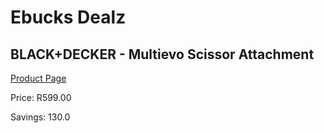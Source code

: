
# Ebucks Dealz
## BLACK+DECKER - Multievo Scissor Attachment
[Product Page](https://www.ebucks.com/web/shop/productSelected.do?prodId=1094332916&catId=370101825)

Price: R599.00

Savings: 130.0


	